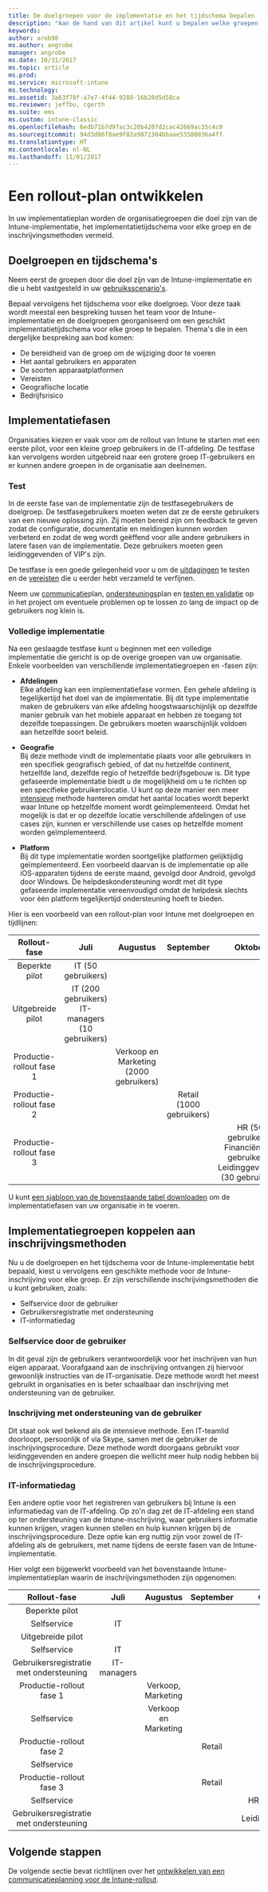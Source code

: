 ```yaml
---
title: De doelgroepen voor de implementatie en het tijdschema bepalen
description: "Aan de hand van dit artikel kunt u bepalen welke groepen in Intune moeten worden geïmplementeerd en volgens welk tijdschema deze implementaties moeten verlopen."
keywords: 
author: arob98
ms.author: angrobe
manager: angrobe
ms.date: 10/31/2017
ms.topic: article
ms.prod: 
ms.service: microsoft-intune
ms.technology: 
ms.assetid: 3a63f78f-a7e7-4f44-9288-16b28d5d58ca
ms.reviewer: jeffbu, cgerth
ms.suite: ems
ms.custom: intune-classic
ms.openlocfilehash: 6edb71b7d97ac3c20b4207d2cac42669ac35c4c0
ms.sourcegitcommit: 94d3d86f8ae9f82a9872384bbaae53580036a4ff
ms.translationtype: HT
ms.contentlocale: nl-NL
ms.lasthandoff: 11/01/2017
---
```

# <a name="develop-a-rollout-plan"></a>Een rollout-plan ontwikkelen

In uw implementatieplan worden de organisatiegroepen die doel zijn van de Intune-implementatie, het implementatietijdschema voor elke groep en de inschrijvingsmethoden vermeld.

## <a name="targeted-groups-and-timeframes"></a>Doelgroepen en tijdschema's

Neem eerst de groepen door die doel zijn van de Intune-implementatie en die u hebt vastgesteld in uw [gebruiksscenario's](planning-guide-scenarios.md).

Bepaal vervolgens het tijdschema voor elke doelgroep. Voor deze taak wordt meestal een bespreking tussen het team voor de Intune-implementatie en de doelgroepen georganiseerd om een geschikt implementatietijdschema voor elke groep te bepalen. Thema's die in een dergelijke bespreking aan bod komen:
* De bereidheid van de groep om de wijziging door te voeren
* Het aantal gebruikers en apparaten
* De soorten apparaatplatformen
* Vereisten
* Geografische locatie
* Bedrijfsrisico

## <a name="rollout-phases"></a>Implementatiefasen
Organisaties kiezen er vaak voor om de rollout van Intune te starten met een eerste pilot, voor een kleine groep gebruikers in de IT-afdeling. De testfase kan vervolgens worden uitgebreid naar een grotere groep IT-gebruikers en er kunnen andere groepen in de organisatie aan deelnemen.

### <a name="pilot"></a>Test
In de eerste fase van de implementatie zijn de testfasegebruikers de doelgroep. De testfasegebruikers moeten weten dat ze de eerste gebruikers van een nieuwe oplossing zijn. Zij moeten bereid zijn om feedback te geven zodat de configuratie, documentatie en meldingen kunnen worden verbeterd en zodat de weg wordt geëffend voor alle andere gebruikers in latere fasen van de implementatie. Deze gebruikers moeten geen leidinggevenden of VIP's zijn.

De testfase is een goede gelegenheid voor u om de [uitdagingen](planning-guide-deployment-goals.md) te testen en de [vereisten](planning-guide-requirements.md) die u eerder hebt verzameld te verfijnen.

Neem uw [communicatie](planning-guide-communication-plan.md)plan, [ondersteunings](planning-guide-support-plan.md)plan en [testen en validatie](planning-guide-test-validation.md) op in het project om eventuele problemen op te lossen zo lang de impact op de gebruikers nog klein is.

### <a name="production-rollout"></a>Volledige implementatie
Na een geslaagde testfase kunt u beginnen met een volledige implementatie die gericht is op de overige groepen van uw organisatie. Enkele voorbeelden van verschillende implementatiegroepen en -fasen zijn:

-   **Afdelingen** <br/>Elke afdeling kan een implementatiefase vormen. Een gehele afdeling is tegelijkertijd het doel van de implementatie. Bij dit type implementatie maken de gebruikers van elke afdeling hoogstwaarschijnlijk op dezelfde manier gebruik van het mobiele apparaat en hebben ze toegang tot dezelfde toepassingen. De gebruikers moeten waarschijnlijk voldoen aan hetzelfde soort beleid.

-   **Geografie** <br/>Bij deze methode vindt de implementatie plaats voor alle gebruikers in een specifiek geografisch gebied, of dat nu hetzelfde continent, hetzelfde land, dezelfde regio of hetzelfde bedrijfsgebouw is. Dit type gefaseerde implementatie biedt u de mogelijkheid om u te richten op een specifieke gebruikerslocatie. U kunt op deze manier een meer [intensieve](#user-assisted-enrollment) methode hanteren omdat het aantal locaties wordt beperkt waar Intune op hetzelfde moment wordt geïmplementeerd. Omdat het mogelijk is dat er op dezelfde locatie verschillende afdelingen of use cases zijn, kunnen er verschillende use cases op hetzelfde moment worden geïmplementeerd.

-   **Platform** <br/>Bij dit type implementatie worden soortgelijke platformen gelijktijdig geïmplementeerd. Een voorbeeld daarvan is de implementatie op alle iOS-apparaten tijdens de eerste maand, gevolgd door Android, gevolgd door Windows. De helpdeskondersteuning wordt met dit type gefaseerde implementatie vereenvoudigd omdat de helpdesk slechts voor één platform tegelijkertijd ondersteuning hoeft te bieden.

Hier is een voorbeeld van een rollout-plan voor Intune met doelgroepen en tijdlijnen:

| **Rollout-fase** | **Juli** | **Augustus** | **September** | **Oktober** |
|:---:|:---:|:---:|:---:|:---:|
| Beperkte pilot | IT (50 gebruikers) |  |  |  |                                                         
| Uitgebreide pilot | IT (200 gebruikers) IT-managers (10 gebruikers) |  |  |  |                                                         
| Productie-rollout fase 1 |  | Verkoop en Marketing (2000 gebruikers) |  |  |
| Productie-rollout fase 2 |  |  | Retail (1000 gebruikers) |  |
| Productie-rollout fase 3 |  |  |  | HR (50 gebruikers), Financiën (40 gebruikers), Leidinggevenden (30 gebruikers) |

U kunt [een sjabloon van de bovenstaande tabel downloaden](https://gallery.technet.microsoft.com/Intune-deployment-planning-fae156c2?redir=0) om de implementatiefasen van uw organisatie in te voeren.
## <a name="match-rollout-groups-to-enrollment-approaches"></a>Implementatiegroepen koppelen aan inschrijvingsmethoden

Nu u de doelgroepen en het tijdschema voor de Intune-implementatie hebt bepaald, kiest u vervolgens een geschikte methode voor de Intune-inschrijving voor elke groep. Er zijn verschillende inschrijvingsmethoden die u kunt gebruiken, zoals:
* Selfservice door de gebruiker
* Gebruikersregistratie met ondersteuning
* IT-informatiedag

### <a name="user-self-service"></a>Selfservice door de gebruiker

In dit geval zijn de gebruikers verantwoordelijk voor het inschrijven van hun eigen apparaat. Voorafgaand aan de inschrijving ontvangen zij hiervoor gewoonlijk instructies van de IT-organisatie. Deze methode wordt het meest gebruikt in organisaties en is beter schaalbaar dan inschrijving met ondersteuning van de gebruiker.

### <a name="user-assisted-enrollment"></a>Inschrijving met ondersteuning van de gebruiker

Dit staat ook wel bekend als de intensieve methode. Een IT-teamlid doorloopt, persoonlijk of via Skype, samen met de gebruiker de inschrijvingsprocedure. Deze methode wordt doorgaans gebruikt voor leidinggevenden en andere groepen die wellicht meer hulp nodig hebben bij de inschrijvingsprocedure.

### <a name="it-tech-fair"></a>IT-informatiedag

Een andere optie voor het registreren van gebruikers bij Intune is een informatiedag van de IT-afdeling. Op zo'n dag zet de IT-afdeling een stand op ter ondersteuning van de Intune-inschrijving, waar gebruikers informatie kunnen krijgen, vragen kunnen stellen en hulp kunnen krijgen bij de inschrijvingsprocedure. Deze optie kan erg nuttig zijn voor zowel de IT-afdeling als de gebruikers, met name tijdens de eerste fasen van de Intune-implementatie.

Hier volgt een bijgewerkt voorbeeld van het bovenstaande Intune-implementatieplan waarin de inschrijvingsmethoden zijn opgenomen:

| **Rollout-fase** | **Juli** | **Augustus** | **September** | **Oktober** |
|:---:|:---:|:---:|:---:|:---:|
| Beperkte pilot |  |  |  |  |                                                         
| Selfservice | IT |  |  |  |
| Uitgebreide pilot |  |  |  |  |                                                         
| Selfservice | IT |  |  |  |
| Gebruikersregistratie met ondersteuning | IT-managers |  |  |  |
| Productie-rollout fase 1 |  | Verkoop, Marketing |  |  |
| Selfservice |  | Verkoop en Marketing |  |  |
| Productie-rollout fase 2 |  |  | Retail |  |
| Selfservice |  |  |  |  |
| Productie-rollout fase 3 |  |  | Retail |  |
| Selfservice |  |  |  | HR, Financiën |
| Gebruikersregistratie met ondersteuning |  |  |  | Leidinggevenden |

## <a name="next-steps"></a>Volgende stappen

De volgende sectie bevat richtlijnen over het [ontwikkelen van een communicatieplanning voor de Intune-rollout](planning-guide-communication-plan.md).
